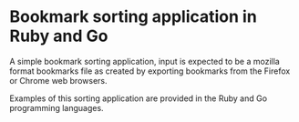 Bookmark sorting application in Ruby and Go
===========================================

A simple bookmark sorting application, input is expected to be a mozilla format
bookmarks file as created by exporting bookmarks from the Firefox or Chrome
web browsers. 

Examples of this sorting application are provided in the Ruby and Go
programming languages.
